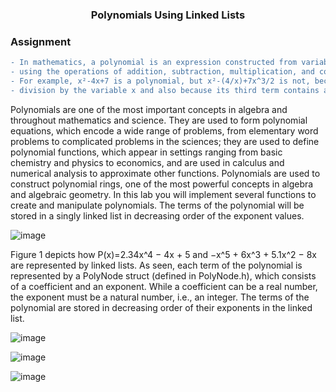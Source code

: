 <h3 align="center">Polynomials Using Linked Lists</h3> 


### Assignment
```diff
- In mathematics, a polynomial is an expression constructed from variables (also known as indeterminates) and constants,
- using the operations of addition, subtraction, multiplication, and constant non-negative whole number exponents. 
- For example, x²-4x+7 is a polynomial, but x²-(4/x)+7x^3/2 is not, because its second term involves
- division by the variable x and also because its third term contains an exponent that is not a whole number.
```

Polynomials are one of the most important concepts in algebra and throughout mathematics and science. They
are used to form polynomial equations, which encode a wide range of problems, from elementary word problems to
complicated problems in the sciences; they are used to define polynomial functions, which appear in settings ranging from
basic chemistry and physics to economics, and are used in calculus and numerical analysis to approximate other functions.
Polynomials are used to construct polynomial rings, one of the most powerful concepts in algebra and algebraic geometry.
In this lab you will implement several functions to create and manipulate polynomials. The terms of the polynomial
will be stored in a singly linked list in decreasing order of the exponent values.

![image](https://user-images.githubusercontent.com/67970973/108620463-6ddd9f80-743d-11eb-89c1-1834c74da131.png)

Figure 1 depicts how P(x)=2.34x^4 − 4x + 5 and −x^5 + 6x^3 + 5.1x^2 − 8x are represented by linked lists. As seen, each
term of the polynomial is represented by a PolyNode struct (defined in PolyNode.h), which consists of a coefficient and
an exponent. While a coefficient can be a real number, the exponent must be a natural number, i.e., an integer. The
terms of the polynomial are stored in decreasing order of their exponents in the linked list.

![image](https://user-images.githubusercontent.com/67970973/108620528-c876fb80-743d-11eb-80fc-33752f5fe618.png)


![image](https://user-images.githubusercontent.com/67970973/108620553-e80e2400-743d-11eb-82b9-0f235a01d8a5.png)

![image](https://user-images.githubusercontent.com/67970973/108620571-007e3e80-743e-11eb-90cf-bd85bd652978.png)
